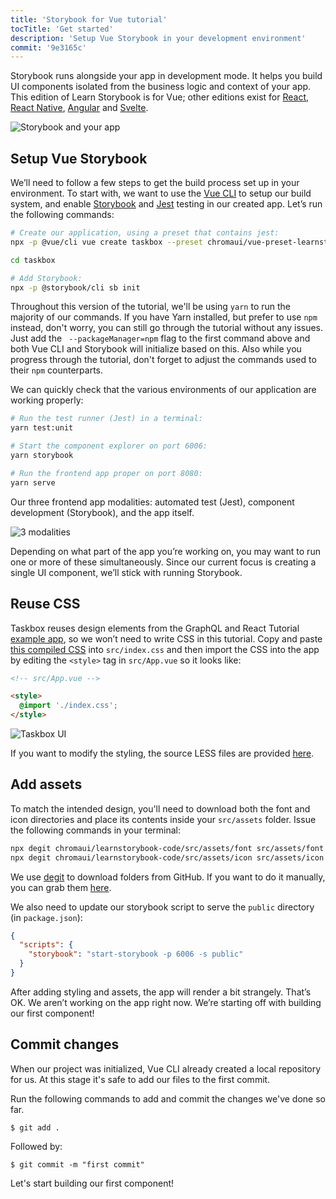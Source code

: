 ```yaml
---
title: 'Storybook for Vue tutorial'
tocTitle: 'Get started'
description: 'Setup Vue Storybook in your development environment'
commit: '9e3165c'
---
```


Storybook runs alongside your app in development mode. It helps you build UI components isolated from the business logic and context of your app. This edition of Learn Storybook is for Vue; other editions exist for [React](/react/en/get-started), [React Native](/react-native/en/get-started/), [Angular](/angular/en/get-started) and [Svelte](/svelte/en/get-started).

![Storybook and your app](/intro-to-storybook/storybook-relationship.jpg)

## Setup Vue Storybook

We’ll need to follow a few steps to get the build process set up in your environment. To start with, we want to use the [Vue CLI](https://cli.vuejs.org) to setup our build system, and enable [Storybook](https://storybook.js.org/) and [Jest](https://facebook.github.io/jest/) testing in our created app. Let’s run the following commands:

```bash
# Create our application, using a preset that contains jest:
npx -p @vue/cli vue create taskbox --preset chromaui/vue-preset-learnstorybook

cd taskbox

# Add Storybook:
npx -p @storybook/cli sb init
```

<div class="aside">
Throughout this version of the tutorial, we'll be using <code>yarn</code> to run the majority of our commands. 
If you have Yarn installed, but prefer to use <code>npm</code> instead, don't worry, you can still go through the tutorial without any issues. Just add the <code> --packageManager=npm</code> flag to the first command above and both Vue CLI and Storybook will initialize based on this. Also while you progress through the tutorial, don't forget to adjust the commands used to their <code>npm</code> counterparts.
</div>

We can quickly check that the various environments of our application are working properly:

```bash
# Run the test runner (Jest) in a terminal:
yarn test:unit

# Start the component explorer on port 6006:
yarn storybook

# Run the frontend app proper on port 8080:
yarn serve
```

Our three frontend app modalities: automated test (Jest), component development (Storybook), and the app itself.

![3 modalities](/intro-to-storybook/app-three-modalities-vue.png)

Depending on what part of the app you’re working on, you may want to run one or more of these simultaneously. Since our current focus is creating a single UI component, we’ll stick with running Storybook.

## Reuse CSS

Taskbox reuses design elements from the GraphQL and React Tutorial [example app](https://www.chromatic.com/blog/graphql-react-tutorial-part-1-6), so we won’t need to write CSS in this tutorial. Copy and paste [this compiled CSS](https://github.com/chromaui/learnstorybook-code/blob/master/src/index.css) into `src/index.css` and then import the CSS into the app by editing the `<style>` tag in `src/App.vue` so it looks like:

```html
<!-- src/App.vue -->

<style>
  @import './index.css';
</style>
```

![Taskbox UI](/intro-to-storybook/ss-browserchrome-taskbox-learnstorybook.png)

<div class="aside">
If you want to modify the styling, the source LESS files are provided <a href="https://github.com/chromaui/learnstorybook-code/tree/master/src/style">here</a>.
</div>

## Add assets

To match the intended design, you'll need to download both the font and icon directories and place its contents inside your `src/assets` folder. Issue the following commands in your terminal:

```bash
npx degit chromaui/learnstorybook-code/src/assets/font src/assets/font
npx degit chromaui/learnstorybook-code/src/assets/icon src/assets/icon
```

<div class="aside">
We use <a href="https://github.com/Rich-Harris/degit">degit</a> to download folders from GitHub. If you want to do it manually, you can grab them <a href="https://github.com/chromaui/learnstorybook-code/tree/master/src/assets">here</a>.
</div>

We also need to update our storybook script to serve the `public` directory (in `package.json`):

```json
{
  "scripts": {
    "storybook": "start-storybook -p 6006 -s public"
  }
}
```

After adding styling and assets, the app will render a bit strangely. That’s OK. We aren’t working on the app right now. We’re starting off with building our first component!

## Commit changes

When our project was initialized, Vue CLI already created a local repository for us. At this stage it's safe to add our files to the first commit.

Run the following commands to add and commit the changes we've done so far.

```shell
$ git add .
```

Followed by:

```shell
$ git commit -m "first commit"
```

Let's start building our first component!
